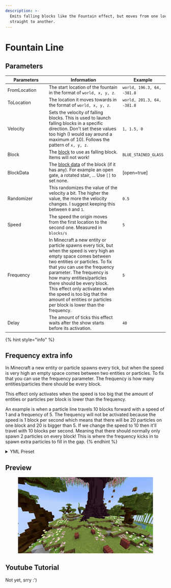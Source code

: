 ```yaml
---
description: >-
  Emits falling blocks like the Fountain effect, but moves from one location
  straight to another.
---
```


# Fountain Line

## Parameters

<table><thead><tr><th width="153.33333333333331">Parameters</th><th width="375">Information</th><th>Example</th></tr></thead><tbody><tr><td>FromLocation</td><td>The start location of the fountain in the format of <code>world, x, y, z</code>.</td><td><code>world, 196.3, 64, -381.8</code></td></tr><tr><td>ToLocation</td><td>The location it moves towards in the format of <code>world, x, y, z</code>.</td><td><code>world, 201.3, 64, -381.8</code></td></tr><tr><td>Velocity</td><td>Sets the velocity of falling blocks. This is used to launch falling blocks in a specific direction. Don't set these values too high (I would say around a maximum of 10). Follows the pattern of <code>x, y, z</code>.</td><td><code>1, 1.5, 0</code></td></tr><tr><td>Block</td><td>The <a href="https://hub.spigotmc.org/javadocs/bukkit/org/bukkit/Material.html">block</a> to use as falling block. Items will not work!</td><td><code>BLUE_STAINED_GLASS</code></td></tr><tr><td>BlockData</td><td>The <a href="https://minecraft.wiki/w/Block_states">block data</a> of the block (if it has any). For example an open gate, a rotated stair, ... Use <code>[]</code> to set none.</td><td>[open=true]</td></tr><tr><td>Randomizer</td><td>This randomizes the value of the velocity a bit. The higher the value, the more the velocity changes. I suggest keeping this between <code>0</code> and <code>1</code>.</td><td><code>0.5</code></td></tr><tr><td>Speed</td><td>The speed the origin moves from the first location to the second one. Measured in <code>blocks/s</code></td><td><code>5</code></td></tr><tr><td>Frequency</td><td>In Minecraft a new entity or particle spawns every tick, but when the speed is very high an empty space comes between two entities or particles. To fix that you can use the frequency parameter. The frequency is how many entities/particles there should be every block. This effect only activates when the speed is too big that the amount of entities or particles per block is lower than the frequency.</td><td><code>5</code></td></tr><tr><td>Delay</td><td>The amount of ticks this effect waits after the show starts before its activation.</td><td><code>40</code></td></tr></tbody></table>

{% hint style="info" %}
## Frequency extra info

In Minecraft a new entity or particle spawns every tick, but when the speed is very high an empty space comes between two entities or particles. To fix that you can use the frequency parameter. The frequency is how many entities/particles there should be every block.&#x20;

This effect only activates when the speed is too big that the amount of entities or particles per block is lower than the frequency.&#x20;

An example is when a particle line travels 10 blocks forward with a speed of 1 and a frequency of 5. The frequency will not be activated because the speed is 1 block per second which means that there will be 20 particles on one block and 20 is bigger than 5. If we change the speed to 10 then it'll travel with 10 blocks per second. Meaning that there should normally only spawn 2 particles on every block! This is where the frequency kicks in to spawn extra particles to fill in the gap.
{% endhint %}

<details>

<summary>YML Preset</summary>

{% code lineNumbers="true" %}
```yaml
'1':
  Type: FOUNTAIN_LINE
  FromLocation: world, 0, 0, 0
  ToLocation: world, 0, 3, 0
  Velocity: 0, 0, 0
  Block: BLUE_STAINED_GLASS
  BlockData: []
  Randomizer: 0
  Speed: 1
  Frequency: 5
  Delay: 0
```
{% endcode %}

</details>

## Preview

<figure><img src="../../.gitbook/assets/fountain_line.gif" alt=""><figcaption></figcaption></figure>

## Youtube Tutorial

Not yet, srry :')

